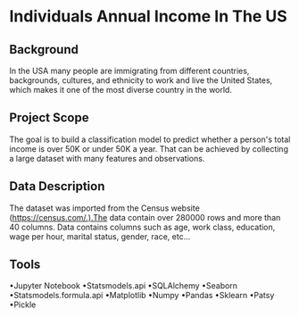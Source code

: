 # Individuals Annual Income In The US
## Background
In the USA many people are immigrating from different countries, backgrounds, cultures, and ethnicity to work and live the United States, which makes it one of the most diverse country in the world.
## Project Scope
The goal is to build a classification model to predict whether a person's total income is over 50K or under 50K a year. That can be achieved by collecting a large dataset with many features and observations.
## Data Description
The dataset was imported from the Census website (https://census.com/.).The data contain over 280000 rows and more than 40 columns. Data contains columns such as age, work class, education, wage per hour, marital status, gender, race, etc...
## Tools
•Jupyter Notebook •Statsmodels.api •SQLAlchemy •Seaborn •Statsmodels.formula.api •Matplotlib •Numpy •Pandas •Sklearn •Patsy
•Pickle
